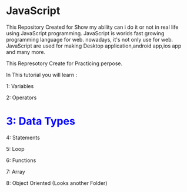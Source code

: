 # JavaScript
This Repository Created for Show my ability can i do it or not in real life using JavaScript programming. JavaScript is worlds fast growing programming language for web. nowadays, it's not only use for web. JavaScript are used for making Desktop application,android app,ios app and many more. 

This Represotory Create for Practicing perpose.

In This tutorial you will learn : 

1: Variables

2: Operators

<h1 style="color:blue;">3: Data Types</h1>

4: Statements

5: Loop

6: Functions

7: Array

8: Object Oriented (Looks another Folder)

